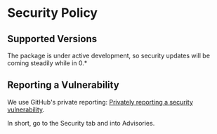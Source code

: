# Security Policy

## Supported Versions

The package is under active development, so security updates will be coming steadily while in 0.*

## Reporting a Vulnerability

We use GitHub's private reporting: [Privately reporting a security vulnerability](https://docs.github.com/en/code-security/security-advisories/guidance-on-reporting-and-writing/privately-reporting-a-security-vulnerability).

In short, go to the Security tab and into Advisories.
